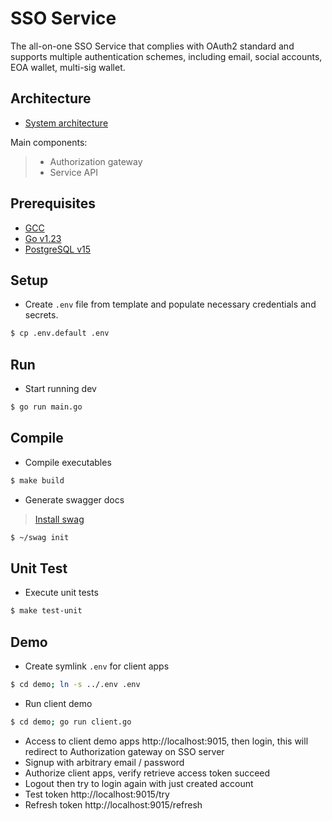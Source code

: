 # SSO Service

The all-on-one SSO Service that complies with OAuth2 standard and supports multiple authentication schemes, including email, social accounts, EOA wallet, multi-sig wallet.

## Architecture

- [System architecture](./docs/architecture.md)

Main components:
>   - Authorization gateway
>   - Service API

## Prerequisites

- [GCC](https://linuxize.com/post/how-to-install-gcc-on-ubuntu-20-04/)
- [Go v1.23](https://go.dev/doc/install)
- [PostgreSQL v15](https://www.digitalocean.com/community/tutorials/how-to-install-postgresql-on-ubuntu-20-04-quickstart)

## Setup

- Create `.env` file from template and populate necessary credentials and secrets.

```bash
$ cp .env.default .env
```

## Run

- Start running dev 

```bash
$ go run main.go
```

## Compile

- Compile executables

```bash
$ make build
```

- Generate swagger docs
>   [Install swag](https://github.com/swaggo/swag/releases/download/v1.8.5/swag_1.8.5_Linux_x86_64.tar.gz)

```bash
$ ~/swag init
```

## Unit Test

- Execute unit tests

```bash
$ make test-unit
```

## Demo

- Create symlink `.env` for client apps

```bash
$ cd demo; ln -s ../.env .env
```

- Run client demo

```bash
$ cd demo; go run client.go
```

- Access to client demo apps http://localhost:9015, then login, this will redirect to Authorization gateway on SSO server
- Signup with arbitrary email / password
- Authorize client apps, verify retrieve access token succeed
- Logout then try to login again with just created account
- Test token http://localhost:9015/try
- Refresh token http://localhost:9015/refresh